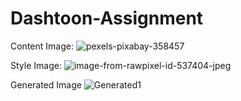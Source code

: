 # Dashtoon-Assignment
Content Image:
![pexels-pixabay-358457](https://github.com/PrashivS/Dashtoon-Assignment/assets/105016739/2e236a12-0fad-4a28-acb6-bb4b4f5fbd40)

Style Image:
![image-from-rawpixel-id-537404-jpeg](https://github.com/PrashivS/Dashtoon-Assignment/assets/105016739/5a59298f-a695-478e-a588-d61b3a57ee7b)

Generated Image
![Generated1](https://github.com/PrashivS/Dashtoon-Assignment/assets/105016739/f15d6406-a28b-404e-b46d-f32d68b67d1c)
